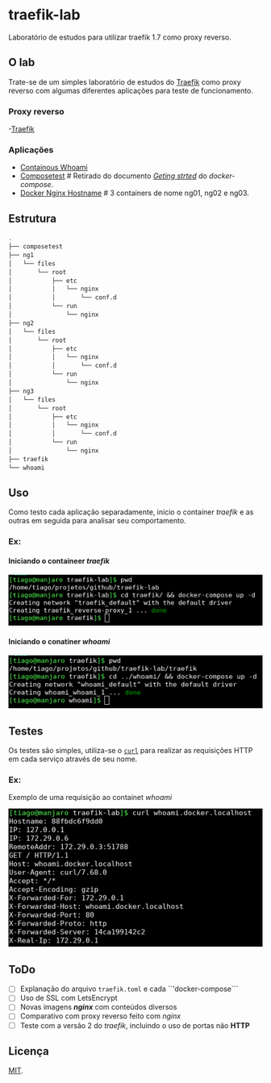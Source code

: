 # traefik-lab

Laboratório de estudos para utilizar traefik 1.7 como proxy reverso.

## O lab

Trate-se de um simples laboratório de estudos do [Traefik](https://docs.traefik.io/) como proxy reverso com algumas diferentes aplicações para teste de funcionamento.

### Proxy reverso

-[Traefik](https://docs.traefik.io/)

### Aplicações

- [Containous Whoami](https://github.com/containous/whoami)
- [Composetest](https://docs.docker.com/compose/gettingstarted/) # Retirado do documento [_Geting strted_](https://docs.docker.com/compose/gettingstarted/) do _docker-compose_.
- [Docker Nginx Hostname](https://github.com/stenote/docker-nginx-hostname) # 3 containers de nome ng01, ng02 e ng03.

## Estrutura

```bash
.
├── composetest
├── ng1
│   └── files
│       └── root
│           ├── etc
│           │   └── nginx
│           │       └── conf.d
│           └── run
│               └── nginx
├── ng2
│   └── files
│       └── root
│           ├── etc
│           │   └── nginx
│           │       └── conf.d
│           └── run
│               └── nginx
├── ng3
│   └── files
│       └── root
│           ├── etc
│           │   └── nginx
│           │       └── conf.d
│           └── run
│               └── nginx
├── traefik
└── whoami
```

## Uso

Como testo cada aplicação separadamente, inicio o container _traefik_ e as outras em seguida para analisar seu comportamento.

### Ex:

#### Iniciando o containeer _traefik_

![running](images/running.png "Iniciando o container traefik")

#### Iniciando o conatiner _whoami_

![running-01](images/running-01.png "Iniciando o conatiner _whoami_")

## Testes

Os testes são simples, utiliza-se o [```curl```](https://curl.haxx.se/) para realizar as requisições HTTP em cada serviço através de seu nome.

### Ex:

Exemplo de uma requisição ao containet _whoami_

![teste](images/test.png "requisição ao container whoami")

## ToDo

- [ ] Explanação do arquivo ```traefik.toml``` e cada ``'docker-compose```
- [ ] Uso de SSL com LetsEncrypt
- [ ] Novas imagens _**nginx**_ com conteúdos diversos
- [ ] Comparativo com proxy reverso feito com _nginx_
- [ ] Teste com a versão 2 do _traefik_, incluindo o uso de portas não **HTTP**

## Licença

[MIT](LICENSE.md).
